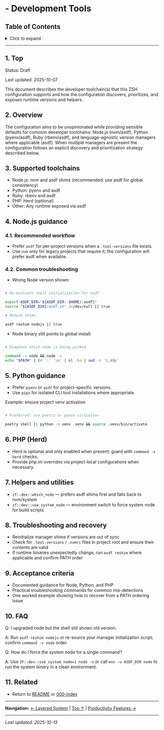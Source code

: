 # - Development Tools

## Table of Contents

<details>
<summary>Click to expand</summary>

- [1. Top](#1-top)
- [2. Overview](#2-overview)
- [3. Supported toolchains](#3-supported-toolchains)
- [4. Node.js guidance](#4-nodejs-guidance)
  - [4.1. Recommended workflow](#41-recommended-workflow)
  - [4.2. Common troubleshooting](#42-common-troubleshooting)
- [5. Python guidance](#5-python-guidance)
- [6. PHP (Herd)](#6-php-herd)
- [7. Helpers and utilities](#7-helpers-and-utilities)
- [8. Troubleshooting and recovery](#8-troubleshooting-and-recovery)
- [9. Acceptance criteria](#9-acceptance-criteria)
- [10. FAQ](#10-faq)
- [11. Related](#11-related)

</details>

---


## 1. Top

Status: Draft

Last updated: 2025-10-07

This document describes the developer toolchain(s) that this ZSH configuration supports and how the configuration discovers, prioritizes, and exposes runtime versions and helpers.

## 2. Overview

The configuration aims to be unopinionated while providing sensible defaults for common developer toolchains: Node.js (nvm/asdf), Python (pyenv/asdf), Ruby (rbenv/asdf), and language-agnostic version managers where applicable (asdf). When multiple managers are present the configuration follows an explicit discovery and prioritization strategy described below.

## 3. Supported toolchains

- Node.js: nvm and asdf shims (recommended: use asdf for global consistency)
- Python: pyenv and asdf
- Ruby: rbenv and asdf
- PHP: Herd (optional)
- Other: Any runtime exposed via asdf


## 4. Node.js guidance

### 4.1. Recommended workflow

- Prefer `asdf` for per-project versions when a `.tool-versions` file exists.
- Use `nvm` only for legacy projects that require it; the configuration will prefer asdf when available.


### 4.2. Common troubleshooting

- Wrong Node version shown:


```bash

# Re-evaluate shell initialization for asdf

export ASDF_DIR="${ASDF_DIR:-$HOME/.asdf}"
source "${ASDF_DIR}/asdf.sh" 2>/dev/null || true

# Rehash shims

asdf reshim nodejs || true
```

- Node binary still points to global install:


```bash

# Diagnose which node is being picked

command -v node && node -v
echo "$PATH" | tr ':' '\n' | nl -ba | sed -n '1,40p'
```

## 5. Python guidance

- Prefer `pyenv` or `asdf` for project-specific versions.
- Use `pipx` for isolated CLI tool installations where appropriate.


Example: ensure project venv activation

```bash

# Preferred: use poetry or pyenv-virtualenv

poetry shell || python -m venv .venv && source .venv/bin/activate
```

## 6. PHP (Herd)

- Herd is optional and only enabled when present; guard with `command -v herd` checks.
- Provide php.ini overrides via project-local configurations when necessary.


## 7. Helpers and utilities

- `zf::dev::which_node` — prefers asdf shims first and falls back to nvm/system
- `zf::dev::use_system_node` — environment switch to force system node for build scripts


## 8. Troubleshooting and recovery

- Reinitialize manager shims if versions are out of sync
- Check for `.tool-versions` / `.nvmrc` files in project root and ensure their contents are valid
- If runtime binaries unexpectedly change, run `asdf reshim` where applicable and confirm PATH order


## 9. Acceptance criteria

- Documented guidance for Node, Python, and PHP
- Practical troubleshooting commands for common mis-detections
- One worked example showing how to recover from a PATH ordering issue


## 10. FAQ

Q: I upgraded node but the shell still shows old version.

A: Run `asdf reshim nodejs` or re-source your manager initialization script; confirm `command -v node` order.

Q: How do I force the system node for a single command?

A: Use `ZF::dev::use_system_node=1 node -v` or call `env -u ASDF_DIR node` to run the system binary in a clean environment.

## 11. Related

- Return to [README](README.md) or [000-index](000-index.md)

---

**Navigation:** [← Layered System](070-layered-system.md) | [Top ↑](#development-tools) | [Productivity Features →](110-productivity-features.md)

---

*Last updated: 2025-10-13*
